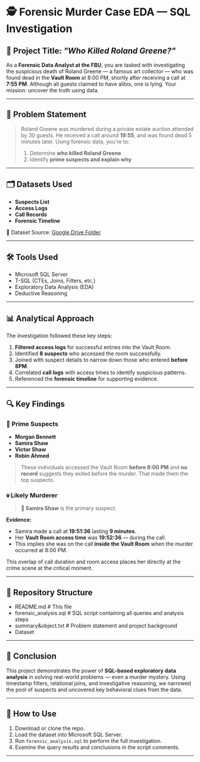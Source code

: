 # 🕵️ Forensic Murder Case EDA — SQL Investigation

## 📌 Project Title: *"Who Killed Roland Greene?"*

As a **Forensic Data Analyst at the FBU**, you are tasked with investigating the suspicious death of Roland Greene — a famous art collector — who was found dead in the **Vault Room** at 8:00 PM, shortly after receiving a call at **7:55 PM**. Although all guests claimed to have alibis, one is lying. Your mission: uncover the truth using data.

---

## 🧠 Problem Statement

> Roland Greene was murdered during a private estate auction attended by 30 guests. He received a call around **19:55**, and was found dead 5 minutes later. Using forensic data, you're to:
>
> 1. Determine **who killed Roland Greene**
> 2. Identify **prime suspects and explain why**

---

## 🗂️ Datasets Used

- **Suspects List**
- **Access Logs**
- **Call Records**
- **Forensic Timeline**

📁 Dataset Source: [Google Drive Folder](https://drive.google.com/folderview?id=1SD_VuBZjQLO_W49lCvNiI3tdHg5qBvWe)

---

## 🛠 Tools Used

- Microsoft SQL Server
- T-SQL (CTEs, Joins, Filters, etc.)
- Exploratory Data Analysis (EDA)
- Deductive Reasoning

---

## 📊 Analytical Approach

The investigation followed these key steps:

1. **Filtered access logs** for successful entries into the Vault Room.
2. Identified **8 suspects** who accessed the room successfully.
3. Joined with suspect details to narrow down those who entered **before 8PM**.
4. Correlated **call logs** with access times to identify suspicious patterns.
5. Referenced the **forensic timeline** for supporting evidence.

---

## 🔍 Key Findings

### 👤 Prime Suspects

- **Morgan Bennett**
- **Samira Shaw**
- **Victor Shaw**
- **Robin Ahmed**

> These individuals accessed the Vault Room **before 8:00 PM** and **no record** suggests they exited before the murder. That made them the top suspects.

### 💀 Likely Murderer

> **🛑 Samira Shaw** is the primary suspect.

**Evidence:**
- Samira made a call at **19:51:36** lasting **9 minutes**.
- Her **Vault Room access time** was **19:52:36** — during the call.
- This implies she was on the call **inside the Vault Room** when the murder occurred at 8:00 PM.

This overlap of call duration and room access places her directly at the crime scene at the critical moment.

---

## 📁 Repository Structure

- README.md # This file
- forensic_analysis.sql # SQL script containing all queries and analysis steps
- summary&object.txt # Problem statement and project background
- Dataset


---

## 🏁 Conclusion

This project demonstrates the power of **SQL-based exploratory data analysis** in solving real-world problems — even a murder mystery. Using timestamp filters, relational joins, and investigative reasoning, we narrowed the pool of suspects and uncovered key behavioral clues from the data.

---

## 🚀 How to Use

1. Download or clone the repo.
2. Load the dataset into Microsoft SQL Server.
3. Run `forensic_analysis.sql` to perform the full investigation.
4. Examine the query results and conclusions in the script comments.

---

